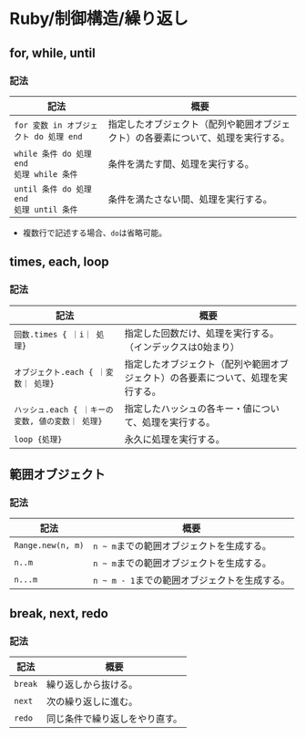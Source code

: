 # Ruby/制御構造/繰り返し

## for, while, until

### 記法

| 記法                                            | 概要                                                         |
| ----------------------------------------------- | ------------------------------------------------------------ |
| `for 変数 in オブジェクト do 処理 end`          | 指定したオブジェクト（配列や範囲オブジェクト）の各要素について、処理を実行する。 |
| `while 条件 do 処理 end`<br />`処理 while 条件` | 条件を満たす間、処理を実行する。                             |
| `until 条件 do 処理 end`<br />`処理 until 条件` | 条件を満たさない間、処理を実行する。                         |

- 複数行で記述する場合、`do`は省略可能。

## times, each, loop

### 記法

| 記法                                             | 概要                                                         |
| ------------------------------------------------ | ------------------------------------------------------------ |
| `回数.times { ｜i｜ 処理}`                       | 指定した回数だけ、処理を実行する。（インデックスは0始まり）  |
| `オブジェクト.each { ｜変数｜ 処理}`             | 指定したオブジェクト（配列や範囲オブジェクト）の各要素について、処理を実行する。 |
| `ハッシュ.each { ｜キーの変数, 値の変数｜ 処理}` | 指定したハッシュの各キー・値について、処理を実行する。       |
| `loop {処理}`                                    | 永久に処理を実行する。                                       |

## 範囲オブジェクト

### 記法

| 記法              | 概要                                          |
| ----------------- | --------------------------------------------- |
| `Range.new(n, m)` | `n ~ m`までの範囲オブジェクトを生成する。     |
| `n..m`            | `n ~ m`までの範囲オブジェクトを生成する。     |
| `n...m`           | `n ~ m - 1`までの範囲オブジェクトを生成する。 |

## break, next, redo

### 記法

| 記法    | 概要                           |
| ------- | ------------------------------ |
| `break` | 繰り返しから抜ける。           |
| `next`  | 次の繰り返しに進む。           |
| `redo`  | 同じ条件で繰り返しをやり直す。 |
